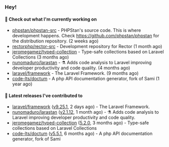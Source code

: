 ### Hey!

#### 👷 Check out what I'm currently working on

- [phpstan/phpstan-src](https://github.com/phpstan/phpstan-src) - PHPStan&#39;s source code. This is where development happens. Check https://github.com/phpstan/phpstan for the distribution repository. (2 weeks ago)
- [rectorphp/rector-src](https://github.com/rectorphp/rector-src) - Development repository for Rector (1 month ago)
- [jeromegamez/typed-collection](https://github.com/jeromegamez/typed-collection) - Type-safe collections based on Laravel Collections (3 months ago)
- [nunomaduro/larastan](https://github.com/nunomaduro/larastan) - ⚗️ Adds code analysis to Laravel improving developer productivity and code quality. (4 months ago)
- [laravel/framework](https://github.com/laravel/framework) - The Laravel Framework. (9 months ago)
- [code-lts/doctum](https://github.com/code-lts/doctum) - A php API documentation generator, fork of Sami (1 year ago)

#### 🔭 Latest releases I've contributed to

- [laravel/framework](https://github.com/laravel/framework) ([v9.25.1](https://github.com/laravel/framework/releases/tag/v9.25.1), 2 days ago) - The Laravel Framework.
- [nunomaduro/larastan](https://github.com/nunomaduro/larastan) ([v2.1.12](https://github.com/nunomaduro/larastan/releases/tag/v2.1.12), 1 month ago) - ⚗️ Adds code analysis to Laravel improving developer productivity and code quality.
- [jeromegamez/typed-collection](https://github.com/jeromegamez/typed-collection) ([5.2.0](https://github.com/jeromegamez/typed-collection/releases/tag/5.2.0), 3 months ago) - Type-safe collections based on Laravel Collections
- [code-lts/doctum](https://github.com/code-lts/doctum) ([v5.5.1](https://github.com/code-lts/doctum/releases/tag/v5.5.1), 6 months ago) - A php API documentation generator, fork of Sami
